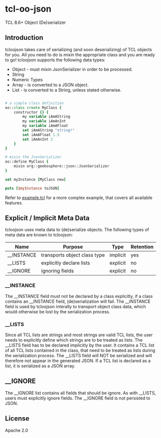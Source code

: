 # tcl-oo-json

TCL 8.6+ Object (De)serializer

## Introduction

tcloojson takes care of serializing (and soon deserializing) of TCL objects for you.
All you need to do is mixin the appropriate class and you are ready to go! tcloojson
supports the following data types:

* Object - must mixin JsonSerializer in order to be processed.
* String
* Numeric Types
* Array - is converted to a JSON object.
* List - is converted to a String, unless stated otherwise.

```tcl

# a simple class definition
oo::class create MyClass {
    constructor {} {
        my variable iAmAString
        my variable iAmAnInt
        my variable iAmAFloat
        set iAmAString "string!"
        set iAmAFloat 1.5
        set iAmAnInt 2
    }
}

# mixin the JsonSerializer
oo::define MyClass {
	mixin org::geekosphere::json::JsonSerializer
}

set myInstance [MyClass new]

puts [$myInstance toJSON]

```

Refer to [example.tcl](../blob/master/example.tcl) for a more complex example,
that covers all available features.

## Explicit / Implicit Meta Data

tcloojson uses meta data to (de)serialize objects. The following types of meta
data are known to tcloojson:

| Name       | Purpose                      | Type     | Retention |
|------------|------------------------------|----------|-----------|
| __INSTANCE | transports object class type | implicit | yes       |
| __LISTS    | explicitly declare lists     | explicit | no        |
| __IGNORE   | ignoring fields              | explicit | no        |

### __INSTANCE

The __INSTANCE field must not be declared by a class explicitly, if a class contains
an __INSTANCE field, (de)serialization will fail. The __INSTANCE field is used by
tcloojson interally to transport object class data, which would otherwise be lost by
the serialization process.

### __LISTS

Since all TCL lists are strings and most strings are valid TCL lists, the user needs
to explicitly define which strings are to be treated as lists. The __LISTS field has
to be declared implicitly by the user. It contains a TCL list of all TCL lists contained
in the class, that need to be treated as lists during the serialization process. The __LISTS
field will NOT be serialized and will therefore not appear in the generated JSON. If a TCL
list is declared as a list, it is serialized as a JSON array.

## __IGNORE

The __IGNORE list contains all fields that should be ignore. As with __LISTS, users
must explicitly ignore fields. The __IGNORE field is not persisted to JSON.

## License

Apache 2.0
